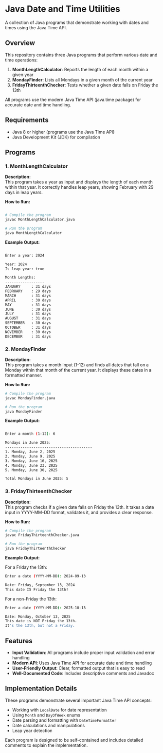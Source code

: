 # Java Date and Time Utilities

A collection of Java programs that demonstrate working with dates and times using the Java Time API.

## Overview

This repository contains three Java programs that perform various date and time operations:

1. **MonthLengthCalculator**: Reports the length of each month within a given year
2. **MondayFinder**: Lists all Mondays in a given month of the current year
3. **FridayThirteenthChecker**: Tests whether a given date falls on Friday the 13th

All programs use the modern Java Time API (java.time package) for accurate date and time handling.

## Requirements

- Java 8 or higher (programs use the Java Time API)
- Java Development Kit (JDK) for compilation

## Programs

### 1. MonthLengthCalculator

**Description:**  
This program takes a year as input and displays the length of each month within that year. It correctly handles leap years, showing February with 29 days in leap years.

**How to Run:**

```bash

# Compile the program
javac MonthLengthCalculator.java

# Run the program
java MonthLengthCalculator
```

**Example Output:**

```bash

Enter a year: 2024

Year: 2024
Is leap year: true

Month Lengths:
------------------
JANUARY     : 31 days
FEBRUARY    : 29 days
MARCH       : 31 days
APRIL       : 30 days
MAY         : 31 days
JUNE        : 30 days
JULY        : 31 days
AUGUST      : 31 days
SEPTEMBER   : 30 days
OCTOBER     : 31 days
NOVEMBER    : 30 days
DECEMBER    : 31 days
```

### 2. MondayFinder

**Description:**  
This program takes a month input (1-12) and finds all dates that fall on a Monday within that month of the current year. It displays these dates in a formatted manner.

**How to Run:**

```bash
# Compile the program
javac MondayFinder.java

# Run the program
java MondayFinder
```

**Example Output:**

```bash

Enter a month (1-12): 6

Mondays in June 2025:
----------------------------------------
1. Monday, June 2, 2025
2. Monday, June 9, 2025
3. Monday, June 16, 2025
4. Monday, June 23, 2025
5. Monday, June 30, 2025

Total Mondays in June 2025: 5
```

### 3. FridayThirteenthChecker

**Description:**  
This program checks if a given date falls on Friday the 13th. It takes a date input in YYYY-MM-DD format, validates it, and provides a clear response.

**How to Run:**

```bash
# Compile the program
javac FridayThirteenthChecker.java

# Run the program
java FridayThirteenthChecker
```

**Example Output:**

For a Friday the 13th:

```bash
Enter a date (YYYY-MM-DD): 2024-09-13

Date: Friday, September 13, 2024
This date IS Friday the 13th!
```

For a non-Friday the 13th:

```bash
Enter a date (YYYY-MM-DD): 2025-10-13

Date: Monday, October 13, 2025
This date is NOT Friday the 13th.
It's the 13th, but not a Friday.
```

## Features

- **Input Validation**: All programs include proper input validation and error handling
- **Modern API**: Uses Java Time API for accurate date and time handling
- **User-Friendly Output**: Clear, formatted output that is easy to read
- **Well-Documented Code**: Includes descriptive comments and Javadoc

## Implementation Details

These programs demonstrate several important Java Time API concepts:

- Working with `LocalDate` for date representation
- Using `Month` and `DayOfWeek` enums
- Date parsing and formatting with `DateTimeFormatter`
- Date calculations and manipulations
- Leap year detection

Each program is designed to be self-contained and includes detailed comments to explain the implementation.
